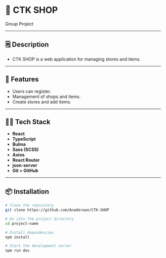 # 🛒 CTK SHOP

Group Project

---

## 🗒️ Description

- CTK SHOP is a web application for managing stores and items.

---

## 🚀 Features

- Users can register.
- Management of shops and items.
- Create stores and add items.

---

## 🧑‍💻 Tech Stack

- **React** 
- **TypeScript** 
- **Bulma** 
- **Sass (SCSS)** 
- **Axios** 
- **React Router** 
- **json-server** 
- **Git + GitHub** 

---

## 📦 Installation

```bash
# Clone the repository
git clone https://github.com/Anaderwan/CTK-SHOP

# Go into the project directory
cd project-name

# Install dependencies
npm install

# Start the development server
npm run dev
```




